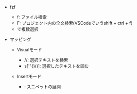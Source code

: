 - fzf
  - <Leader>f: ファイル検索　
  - <Leader>F: プロジェクト内の全文検索(VSCodeでいうshift + ctrl + f)　
  - <TAB>で複数選択

- マッピング
  - Visualモード
    - //: 選択テキストを検索
    - <Leander>s['"{}()]: 選択したテキストを囲む

  - Insertモード
    - <C-l>: スニペットの展開
